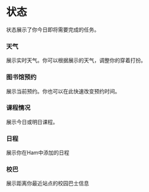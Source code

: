 # 状态
状态展示了你今日即将需要完成的任务。

### 天气
展示实时天气。你可以根据展示的天气，调整你的穿着打扮。

### 图书馆预约
展示当前预约。你也可以在此快速改变预约时间。

### 课程情况
展示今日或明日课程。

### 日程
展示你在Ham中添加的日程

### 校巴
展示距离你最近站点的校园巴士信息
